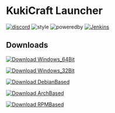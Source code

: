 # KukiCraft Launcher

[![discord]](https://discord.gg/7GqtS9Z)
![style]
![poweredby]
[![Jenkins](https://img.shields.io/jenkins/s/https/jenkins.qa.ubuntu.com/view/Precise/view/All%20Precise/job/precise-desktop-amd64_default.svg)](https://web.sascha-t.de/jenkins/job/KukiTeam/job/ts-kukilauncher/)

## Downloads

[![Download Windows_64Bit](https://img.shields.io/badge/Download-Windows_64Bit-blue.svg?style=for-the-badge)](https://web.sascha-t.de/jenkins/job/KukiTeam/job/ts-kukilauncher/job/master/lastSuccessfulBuild/artifact/release/installer64/Setup.exe)
 
[![Download Windows_32Bit](https://img.shields.io/badge/Download-Windows_32Bit-blue.svg?style=for-the-badge)](https://web.sascha-t.de/jenkins/job/KukiTeam/job/ts-kukilauncher/job/master/lastSuccessfulBuild/artifact/release/installer32/Setup.exe)  

[![Download DebianBased](https://img.shields.io/badge/Download-Debian_Based-blue.svg?style=for-the-badge)](https://web.sascha-t.de/jenkins/job/KukiTeam/job/ts-kukilauncher/job/master/lastSuccessfulBuild/artifact/release/debian/kukilauncher_2.0.0_x86_64.deb)  

[![Download ArchBased](https://img.shields.io/badge/Download-Arch_Based-blue.svg?style=for-the-badge)](https://res.sascha-t.de/kukicraft/launcher/PKGBUILD)  

[![Download RPMBased](https://img.shields.io/badge/Download-RPM_Based-blue.svg?style=for-the-badge)](https://web.sascha-t.de/jenkins/job/KukiTeam/job/ts-kukilauncher/job/master/lastSuccessfulBuild/artifact/release/redhat/kukilauncher-2.0.0.x86_64.rpm)  

[discord]: https://img.shields.io/badge/chat-Discord-blue.svg
[style]: https://img.shields.io/badge/CodeStyle-Random%3F-blue.svg
[poweredby]: https://img.shields.io/badge/Powered%20by-Electron-lightgrey.svg
